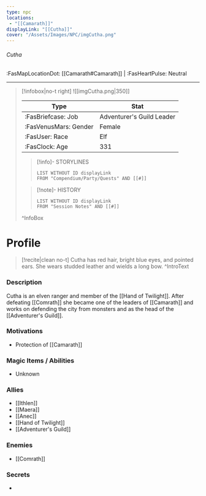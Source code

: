 ```yaml
---
type: npc
locations:
 - "[[Camarath]]"
displayLink: "[[Cutha]]"
cover: "/Assets/Images/NPC/imgCutha.png"
---
```

###### Cutha
<span class="sub2">:FasMapLocationDot: [[Camarath#Camarath]] | :FasHeartPulse: Neutral </span>
___

> [!infobox|no-t right]
> ![[imgCutha.png|350]]
>
> | Type | Stat |
> | ---- | ---- |
> | :FasBriefcase: Job | Adventurer's Guild Leader |
> | :FasVenusMars: Gender | Female |
> | :FasUser: Race | Elf |
> | :FasClock: Age | 331 |
>
>> [!info]- STORYLINES
>>```dataview
>>LIST WITHOUT ID displayLink
>>FROM "Compendium/Party/Quests" AND [[#]]
>
>>[!note]- HISTORY
>>```dataview
>>LIST WITHOUT ID displayLink
>>FROM "Session Notes" AND [[#]]
>
>^InfoBox

# Profile

> [!recite|clean no-t]
>	Cutha has red hair, bright blue eyes, and pointed ears. She wears studded leather and wields a long bow.
>^IntroText

### Description
Cutha is an elven ranger and member of the [[Hand of Twilight]]. After defeating [[Comrath]] she became one of the leaders of [[Camarath]] and works on defending the city from monsters and as the head of the [[Adventurer's Guild]]. 

### Motivations
- Protection of [[Camarath]]

### Magic Items / Abilities
- Unknown

### Allies 
- [[Ithlen]]
- [[Maera]]
- [[Anec]]
- [[Hand of Twilight]]
- [[Adventurer's Guild]]

### Enemies
- [[Comrath]]

### Secrets
- 